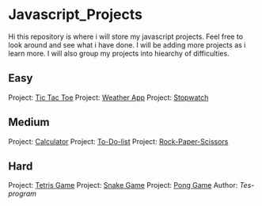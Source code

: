 # Javascript_Projects
Hi this repository is where i will store my javascript projects. Feel free to look around and see what i have done. I will be adding more projects as i learn more. I will also group my projects into hiearchy of difficulties. 
## Easy
Project: [Tic Tac Toe]()
Project: [Weather App]()
Project: [Stopwatch]()
## Medium
Project: [Calculator]()
Project: [To-Do-list]()
Project: [Rock-Paper-Scissors]()
## Hard
Project: [Tetris Game]()
Project: [Snake Game]()
Project: [Pong Game]()
Author: *Tes-program*